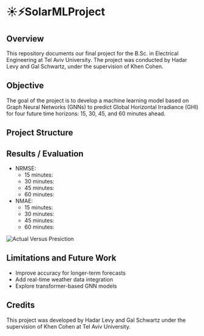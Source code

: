 # ☀️⚡SolarMLProject
## Overview
This repository documents our final project for the B.Sc. in Electrical Engineering at Tel Aviv University.
The project was conducted by Hadar Levy and Gal Schwartz, under the supervision of Khen Cohen.

## Objective
The goal of the project is to develop a machine learning model based on Graph Neural Networks (GNNs) to predict Global Horizontal Irradiance (GHI) for four future time horizons: 15, 30, 45, and 60 minutes ahead.

## Project Structure

## Results / Evaluation
- NRMSE:
  - 15 minutes:
  - 30 minutes:
  - 45 minutes:
  - 60 minutes:
- NMAE:
  - 15 minutes:
  - 30 minutes:
  - 45 minutes:
  - 60 minutes:

![Actual Versus Presiction](images/loss_plot.png)

## Limitations and Future Work
- Improve accuracy for longer-term forecasts
- Add real-time weather data integration
- Explore transformer-based GNN models

## Credits
This project was developed by Hadar Levy and Gal Schwartz under the supervision of Khen Cohen at Tel Aviv University.

